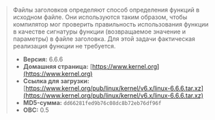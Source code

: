 > Файлы заголовков определяют способ определения функций в исходном файле. Они используются таким образом, чтобы компилятор мог проверить правильность использования функции в качестве сигнатуры функции (возвращаемое значение и параметры) в файле заголовка. Для этой задачи фактическая реализация функции не требуется.
> - **Версия:** 6.6.6
> - **Домашняя страница:** [https://www.kernel.org](https://www.kernel.org)
> - **Ссылка для загрузки:** [https://www.kernel.org/pub/linux/kernel/v6.x/linux-6.6.6.tar.xz](https://www.kernel.org/pub/linux/kernel/v6.x/linux-6.6.6.tar.xz)
> - **MD5-сумма:** `dd66281fed9b76c08dc8b72eb76df96f`
> - **ОВС:** 0.5
